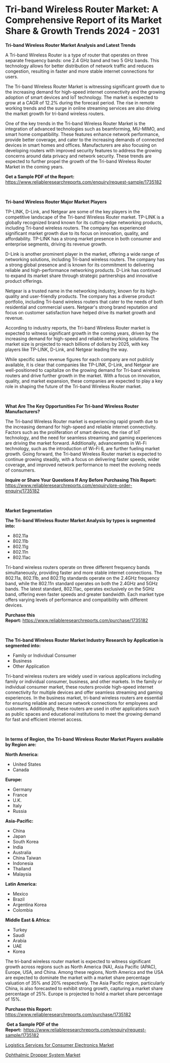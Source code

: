 <p><h1>Tri-band Wireless Router Market: A Comprehensive Report of its Market Share & Growth Trends 2024 - 2031</h1></p><p><strong>Tri-band Wireless Router Market Analysis and Latest Trends</strong></p>
<p><p>A Tri-band Wireless Router is a type of router that operates on three separate frequency bands: one 2.4 GHz band and two 5 GHz bands. This technology allows for better distribution of network traffic and reduces congestion, resulting in faster and more stable internet connections for users.</p><p>The Tri-band Wireless Router Market is witnessing significant growth due to the increasing demand for high-speed internet connectivity and the growing adoption of smart devices and IoT technology. The market is expected to grow at a CAGR of 12.2% during the forecast period. The rise in remote working trends and the surge in online streaming services are also driving the market growth for tri-band wireless routers.</p><p>One of the key trends in the Tri-band Wireless Router Market is the integration of advanced technologies such as beamforming, MU-MIMO, and smart home compatibility. These features enhance network performance, provide better coverage, and cater to the increasing demands of connected devices in smart homes and offices. Manufacturers are also focusing on developing routers with improved security features to address the growing concerns around data privacy and network security. These trends are expected to further propel the growth of the Tri-band Wireless Router Market in the coming years.</p></p>
<p><strong>Get a Sample PDF of the Report:&nbsp;</strong> <a href="https://www.reliableresearchreports.com/enquiry/request-sample/1735182">https://www.reliableresearchreports.com/enquiry/request-sample/1735182</a></p>
<p>&nbsp;</p>
<p><strong>Tri-band Wireless Router Major Market Players</strong></p>
<p><p>TP-LINK, D-Link, and Netgear are some of the key players in the competitive landscape of the Tri-band Wireless Router market. TP-LINK is a globally recognized brand known for its cutting-edge networking products, including Tri-band wireless routers. The company has experienced significant market growth due to its focus on innovation, quality, and affordability. TP-LINK has a strong market presence in both consumer and enterprise segments, driving its revenue growth.</p><p>D-Link is another prominent player in the market, offering a wide range of networking solutions, including Tri-band wireless routers. The company has a strong global presence and is known for its commitment to delivering reliable and high-performance networking products. D-Link has continued to expand its market share through strategic partnerships and innovative product offerings.</p><p>Netgear is a trusted name in the networking industry, known for its high-quality and user-friendly products. The company has a diverse product portfolio, including Tri-band wireless routers that cater to the needs of both residential and commercial users. Netgear's strong brand reputation and focus on customer satisfaction have helped drive its market growth and revenue.</p><p>According to industry reports, the Tri-band Wireless Router market is expected to witness significant growth in the coming years, driven by the increasing demand for high-speed and reliable networking solutions. The market size is projected to reach billions of dollars by 2025, with key players like TP-LINK, D-Link, and Netgear leading the way.</p><p>While specific sales revenue figures for each company are not publicly available, it is clear that companies like TP-LINK, D-Link, and Netgear are well-positioned to capitalize on the growing demand for Tri-band wireless routers and drive further growth in the market. With a focus on innovation, quality, and market expansion, these companies are expected to play a key role in shaping the future of the Tri-band Wireless Router market.</p></p>
<p>&nbsp;</p>
<p><strong>What Are The Key Opportunities For Tri-band Wireless Router Manufacturers?</strong></p>
<p><p>The Tri-band Wireless Router market is experiencing rapid growth due to the increasing demand for high-speed and reliable internet connectivity. Factors such as the proliferation of smart devices, the rise of IoT technology, and the need for seamless streaming and gaming experiences are driving the market forward. Additionally, advancements in Wi-Fi technology, such as the introduction of Wi-Fi 6, are further fueling market growth. Going forward, the Tri-band Wireless Router market is expected to continue growing steadily, with a focus on delivering faster speeds, wider coverage, and improved network performance to meet the evolving needs of consumers.</p></p>
<p><strong>Inquire or Share Your Questions If Any Before Purchasing This Report:</strong> <a href="https://www.reliableresearchreports.com/enquiry/pre-order-enquiry/1735182">https://www.reliableresearchreports.com/enquiry/pre-order-enquiry/1735182</a></p>
<p>&nbsp;</p>
<p><strong>Market Segmentation</strong></p>
<p><strong>The Tri-band Wireless Router Market Analysis by types is segmented into:</strong></p>
<p><ul><li>802.11a</li><li>802.11b</li><li>802.11g</li><li>802.11n</li><li>802.11ac</li></ul></p>
<p><p>Tri-band wireless routers operate on three different frequency bands simultaneously, providing faster and more stable internet connections. The 802.11a, 802.11b, and 802.11g standards operate on the 2.4GHz frequency band, while the 802.11n standard operates on both the 2.4GHz and 5GHz bands. The latest standard, 802.11ac, operates exclusively on the 5GHz band, offering even faster speeds and greater bandwidth. Each market type offers varying levels of performance and compatibility with different devices.</p></p>
<p><strong>Purchase this Report:&nbsp;</strong><a href="https://www.reliableresearchreports.com/purchase/1735182">https://www.reliableresearchreports.com/purchase/1735182</a></p>
<p>&nbsp;</p>
<p><strong>The Tri-band Wireless Router Market Industry Research by Application is segmented into:</strong></p>
<p><ul><li>Family or Individual Consumer</li><li>Business</li><li>Other Application</li></ul></p>
<p><p>Tri-band wireless routers are widely used in various applications including family or individual consumer, business, and other markets. In the family or individual consumer market, these routers provide high-speed internet connectivity for multiple devices and offer seamless streaming and gaming experiences. In the business market, tri-band wireless routers are essential for ensuring reliable and secure network connections for employees and customers. Additionally, these routers are used in other applications such as public spaces and educational institutions to meet the growing demand for fast and efficient internet access.</p></p>
<p>&nbsp;</p>
<p><strong>In terms of Region, the Tri-band Wireless Router Market Players available by Region are:</strong></p>
<p>
    <p> <strong> North America: </strong>
        <ul>
            <li>United States</li>
            <li>Canada</li>
        </ul>
        </p> 
    <p> <strong> Europe: </strong>
        <ul>
            <li>Germany</li>
            <li>France</li>
            <li>U.K.</li>
            <li>Italy</li>
            <li>Russia</li>
        </ul>
        </p> 
    <p> <strong> Asia-Pacific: </strong>
        <ul>
            <li>China</li>
            <li>Japan</li>
            <li>South Korea</li>
            <li>India</li>
            <li>Australia</li>
            <li>China Taiwan</li>
            <li>Indonesia</li>
            <li>Thailand</li>
            <li>Malaysia</li>
        </ul>
        </p> 
    <p> <strong> Latin America: </strong>
        <ul>
            <li>Mexico</li>
            <li>Brazil</li>
            <li>Argentina Korea</li>
            <li>Colombia</li>
        </ul>
        </p> 
    <p> <strong> Middle East & Africa: </strong>
        <ul>
            <li>Turkey</li>
            <li>Saudi</li>
            <li>Arabia</li>
            <li>UAE</li>
            <li>Korea</li>
        </ul>
    </p>
    </p>
<p><p>The tri-band wireless router market is expected to witness significant growth across regions such as North America (NA), Asia Pacific (APAC), Europe, USA, and China. Among these regions, North America and the USA are expected to dominate the market with a market share percentage valuation of 35% and 20% respectively. The Asia Pacific region, particularly China, is also forecasted to exhibit strong growth, capturing a market share percentage of 25%. Europe is projected to hold a market share percentage of 15%.</p></p>
<p><strong>Purchase this Report: </strong><a href="https://www.reliableresearchreports.com/purchase/1735182">https://www.reliableresearchreports.com/purchase/1735182</a></p>
<p>&nbsp;<strong>Get a Sample PDF of the Report:&nbsp;&nbsp;</strong><a href="https://www.reliableresearchreports.com/enquiry/request-sample/1735182">https://www.reliableresearchreports.com/enquiry/request-sample/1735182</a></p>
<p><strong></strong></p>
<p><p><a href="https://github.com/Angelnienowdseej3e45z3p8c/Market-Research-Report-List-1/blob/main/logistics-services-for-consumer-electronics-market.md">Logistics Services for Consumer Electronics Market</a></p><p><a href="https://github.com/brentleyjimmiealvaradoz4l1rea/Market-Research-Report-List-1/blob/main/ophthalmic-dropper-system-market.md">Ophthalmic Dropper System Market</a></p></p>